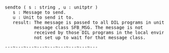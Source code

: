 <div class="mw-parser-output"><p><br />
<span id="bpsendto"></span>
</p>
<pre>sendto ( s&#160;: string , u&#160;: unitptr )
   s&#160;: Message to send.
   u&#160;: Unit to send it to.
   result: The message is passed to all DIL programs in unit, matching the
           message class SFB_MSG. The message is not
           received by those DIL programs in the local environment that is
           not set up to wait for that message class.
</pre>
<pre>---~---~---~---~---~---~---~---~---
</pre></div>